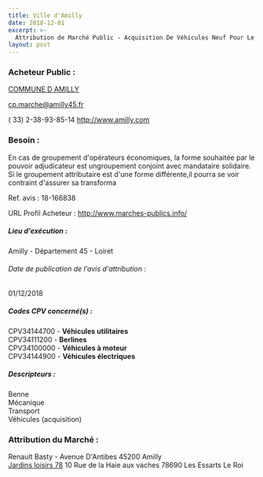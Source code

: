 ```yaml
---
title: Ville d'Amilly
date: 2018-12-01
excerpt: >-
  Attribution de Marché Public - Acquisition De Véhicules Neuf Pour Le Parc Automobile De La Ville D'Amilly
layout: post
---
```


### Acheteur Public : 
<a href="/acheteur-135/siren-214500043"> COMMUNE D AMILLY</a><br/>



cp.marche@amilly45.fr

( 33) 2-38-93-85-14
http://www.amilly.com
### Besoin :

En cas de groupement d'opérateurs économiques, la forme souhaitée par le pouvoir adjudicateur est ungroupement conjoint avec mandataire solidaire. Si le groupement attributaire est d'une forme différente,il pourra se voir contraint d'assurer sa transforma

Ref. avis : 18-166838

URL Profil Acheteur : http://www.marches-publics.info/

##### Lieu d'exécution :

Amilly - Département 45 - Loiret

###### Date de publication de l'avis d'attribution : 
01/12/2018

##### Codes CPV concerné(s) :
CPV34144700 - **Véhicules utilitaires** <br/>
CPV34111200 - **Berlines** <br/>
CPV34100000 - **Véhicules à moteur** <br/>
CPV34144900 - **Véhicules électriques** <br/>

##### Descripteurs :
Benne <br/>
Mécanique <br/>
Transport <br/>
Véhicules (acquisition) <br/>

### Attribution du Marché :
Renault Basty - Avenue D'Antibes 45200 Amilly <br/>
<a href="/entreprise-560/siren-434225017"> Jardins loisirs 78</a>    10 Rue de la Haie aux vaches 78690 Les Essarts Le Roi <br/>
